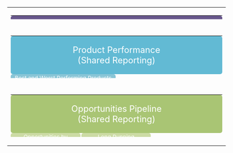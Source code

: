 <table style="border: 0px;" width="800">
<tbody>
<tr>
<td style="border: 0px;">
<table style="border: 0px; height: 9px;" width="800">
<tbody>
<tr>
<td style="border: 0px; padding: 0px 0px 0px 0px;" colspan="3"><a style="background-color: #68578c; border-radius: 5px; display: block; padding: 20px; text-align: center; color: white; text-decoration: none; font-size: 20px; line-height: 1.2;" href="https://localhost:9999/spaces/1"> Company Highlights <br /> (Shared Reporting) </a></td>
</tr>
<tr>
<td style="border: 0px; padding: 0px; padding-right: 2px; width: 33%;"><a style="background-color: #796d91; border-radius: 5px; text-align: center; color: white; text-decoration: none; display: inline-block; width: 100%; padding: 0px 0px; line-height: 1.5; font-size: 13px;" href="https://localhost:9999/explore/thelook/order_items"> Daily Performance Dashboard </a></td>
<td style="border: 0px; padding: 0px; padding-right: 2px; width: 33%;"><a style="background-color: #796d91; border-radius: 5px; text-align: center; color: white; text-decoration: none; display: inline-block; width: 100%; padding: 0px 0px; line-height: 1.5; font-size: 13px;" href="https://localhost:9999/explore/thelook/order_items"> Historical Performance Dashboard </a></td>
<td style="border: 0px; padding: 0px; padding-right: 0px; width: 33%;"><a style="background-color: #796d91; border-radius: 5px; text-align: center; color: white; text-decoration: none; display: inline-block; width: 100%; padding: 0px 0px; line-height: 1.5; font-size: 13px;" href="https://localhost:9999/explore/thelook/order_items"> Regional Performance Dashboard </a></td>
</tr>
</tbody>
</table>
</td>
</tr>
 <tr>
<td style="border: 0px;">
<table style="border: 0px; height: 98px;" width="800">
<tbody>
<tr>
<td style="border: 0px; padding: 0px 0px 0px 0px;" colspan="2"><a style="background-color: #62bad4; border-radius: 5px; display: block; padding: 20px; text-align: center; color: white; text-decoration: none; font-size: 20px; line-height: 1.2;" href="https://localhost:9999/spaces/1"> Product Performance <br /> (Shared Reporting) </a></td>
</tr>
<tr>
<td style="border: 0px; padding: 0px; padding-right: 2px; width: 33%;"><a style="background-color: #89c5d6; border-radius: 5px; text-align: center; color: white; text-decoration: none; display: inline-block; width: 100%; padding: 0px 0px; line-height: 1.5; font-size: 13px;" href="https://localhost:9999/explore/thelook/order_items"> Best and Worst Performing Products Dashboard </a></td>
<td style="border: 0px; padding: 0px; padding-right: 0px; width: 33%;"><a style="background-color: #89c5d6; border-radius: 5px; text-align: center; color: white; text-decoration: none; display: inline-block; width: 100%; padding: 0px 0px; line-height: 1.5; font-size: 13px;" href="https://localhost:9999/explore/thelook/order_items"> Product Comparison Tool </a></td>
</tr>
</tbody>
</table>
</td>
</tr>
  <tr>
<td style="border: 0px;">
<table style="border: 0px; height: 98px;" width="800">
<tbody>
<tr>
<td style="border: 0px; padding: 0px 0px 0px 0px;" colspan="3"><a style="background-color: #a9c574; border-radius: 5px; display: block; padding: 20px; text-align: center; color: white; text-decoration: none; font-size: 20px; line-height: 1.2;" href="https://localhost:9999/spaces/1"> Opportunities Pipeline <br /> (Shared Reporting) </a></td>
</tr>
<tr>
<td style="border: 0px; padding: 0px; padding-right: 2px; width: 33%;"><a style="background-color: #ccdba4; border-radius: 5px; text-align: center; color: white; text-decoration: none; display: inline-block; width: 100%; padding: 0px 0px; line-height: 1.5; font-size: 13px;" href="https://localhost:9999/explore/thelook/order_items"> Opportunities by Representative </a></td>
<td style="border: 0px; padding: 0px; padding-right: 2px; width: 33%;"><a style="background-color: #ccdba4; border-radius: 5px; text-align: center; color: white; text-decoration: none; display: inline-block; width: 100%; padding: 0px 0px; line-height: 1.5; font-size: 13px;" href="https://localhost:9999/explore/thelook/order_items"> Long Running Opportunities </a></td>
<td style="border: 0px; padding: 0px; padding-right: 0px; width: 33%;"><a style="background-color: #ccdba4; border-radius: 5px; text-align: center; color: white; text-decoration: none; display: inline-block; width: 100%; padding: 0px 0px; line-height: 1.5; font-size: 13px;" href="https://localhost:9999/explore/thelook/order_items{{_user_attributes['name']}}"> @{test_var}</a></td>
</tr>
</tbody>
</table>
</td>
</tr>
</tbody>
</table>
